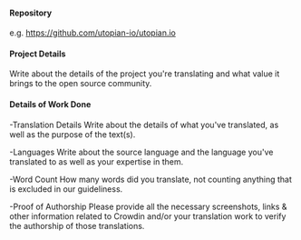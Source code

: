 #### Repository
e.g. https://github.com/utopian-io/utopian.io

#### Project Details
Write about the details of the project you're translating and what value it brings to the open source community.

#### Details of Work Done

-Translation Details
Write about the details of what you've translated, as well as the purpose of the text(s). 

-Languages
Write about the source language and the language you've translated to as well as your expertise in them.

-Word Count
How many words did you translate, not counting anything that is excluded in our guideliness.

-Proof of Authorship
Please provide all the necessary screenshots, links & other information related to Crowdin and/or your translation work to verify the authorship of those translations.


